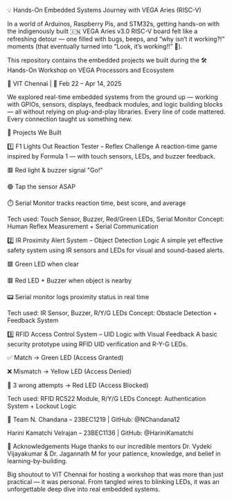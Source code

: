 💡 Hands-On Embedded Systems Journey with VEGA Aries (RISC-V)

In a world of Arduinos, Raspberry Pis, and STM32s, getting hands-on with the indigenously built 🇮🇳 VEGA Aries v3.0 RISC-V board felt like a refreshing detour — one filled with bugs, beeps, and “why isn’t it working?!” moments (that eventually turned into “Look, it’s working!!” 🎉).

This repository contains the embedded projects we built during the
🛠️ Hands-On Workshop on VEGA Processors and Ecosystem

📍 VIT Chennai | 📅 Feb 22 – Apr 14, 2025

We explored real-time embedded systems from the ground up — working with GPIOs, sensors, displays, feedback modules, and logic building blocks — all without relying on plug-and-play libraries. Every line of code mattered. Every connection taught us something new.

🔧 Projects We Built

1️⃣ F1 Lights Out Reaction Tester – Reflex Challenge
A reaction-time game inspired by Formula 1 — with touch sensors, LEDs, and buzzer feedback.

🟥 Red light & buzzer signal "Go!"

🟢 Tap the sensor ASAP

⏱️ Serial Monitor tracks reaction time, best score, and average

Tech used: Touch Sensor, Buzzer, Red/Green LEDs, Serial Monitor
Concept: Human Reflex Measurement + Serial Communication

2️⃣ IR Proximity Alert System – Object Detection Logic
A simple yet effective safety system using IR sensors and LEDs for visual and sound-based alerts.

🟩 Green LED when clear

🟥 Red LED + Buzzer when object is nearby

📟 Serial monitor logs proximity status in real time

Tech used: IR Sensor, Buzzer, R/Y/G LEDs
Concept: Obstacle Detection + Feedback System

3️⃣ RFID Access Control System – UID Logic with Visual Feedback
A basic security prototype using RFID UID verification and R-Y-G LEDs.

✅ Match → Green LED (Access Granted)

❌ Mismatch → Yellow LED (Access Denied)

🚫 3 wrong attempts → Red LED (Access Blocked)

Tech used: RFID RC522 Module, R/Y/G LEDs
Concept: Authentication System + Lockout Logic

👥 Team
N. Chandana – 23BEC1219 | GitHub: @NChandana12

Harini Kamatchi Velrajan – 23BEC1136 | GitHub: @HariniKamatchi

🙌 Acknowledgements
Huge thanks to our incredible mentors
Dr. Vydeki Vijayakumar & Dr. Jagannath M
for your patience, knowledge, and belief in learning-by-building.

Big shoutout to VIT Chennai for hosting a workshop that was more than just practical — it was personal. From tangled wires to blinking LEDs, it was an unforgettable deep dive into real embedded systems.


